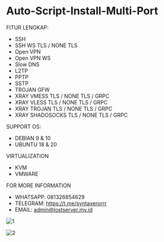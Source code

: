 # Auto-Script-Install-Multi-Port

FITUR LENGKAP:
- SSH
- SSH WS TLS / NONE TLS
- Open VPN
- Open VPN WS
- Slow DNS
- L2TP
- PPTP
- SSTP
- TROJAN GFW
- XRAY VMESS TLS / NONE TLS / GRPC
- XRAY VLESS TLS / NONE TLS / GRPC
- XRAY TROJAN TLS / NONE TLS / GRPC
- XRAY SHADOSOCKS TLS / NONE TLS / GRPC

SUPPORT OS:
- DEBIAN 9 & 10
- UBUNTU 18 & 20

VIRTUALIZATION
- KVM
- VMWARE

FOR MORE INFORMATION
- WHATSAPP: 081326854629
- TELEGRAM: https://t.me/syntaxerorrr
- EMAIL: admin@lostserver.my.id

![1](https://user-images.githubusercontent.com/83074099/221104548-12b9ac8c-a920-4dd3-adde-478ca39aa97b.jpeg)

![2](https://user-images.githubusercontent.com/83074099/221104580-b6657779-210e-4dd2-9b3b-7524b74d2106.jpeg)
